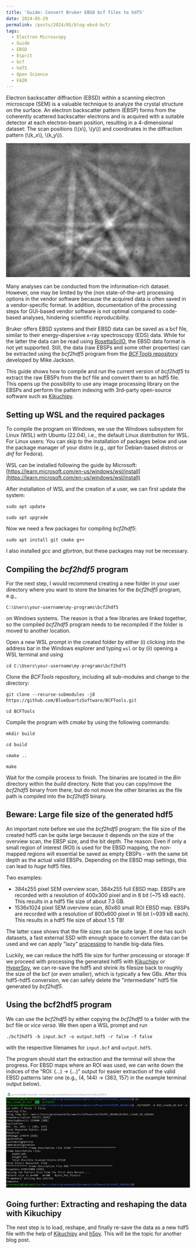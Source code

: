 ```yaml
---
title: 'Guide: Convert Bruker EBSD bcf files to hdf5'
date: 2024-05-29
permalink: /posts/2024/05/blog-ebsd-bcf/
tags:
  - Electron Microscopy
  - Guide
  - EBSD
  - Esprit
  - bcf
  - hdf5
  - Open Science
  - FAIR
---
```


Electron backscatter diffraction (EBSD) within a scanning electron microscope (SEM) is a valuable technique to analyze the crystal structure on the surface. 
An electron backscatter pattern (EBSP) forms from the coherently scattered backscatter electrons and is acquired with a suitable detector at each electron-beam position, resulting in a 4-dimensional dataset: The scan positions (\\(x\\), \\(y\\)) and coordinates in the diffraction pattern (\\(k_x\\), \\(k_y\\)).

![exemplary-ebsp](/images/blog/bcf2hdf5-ebsp.png)

Many analyses can be conducted from the information-rich dataset. However, one may be limited by the (non state-of-the-art) processing options in the vendor software because the acquired data is often saved in a vendor-specific format.
In addition, documentation of the processing steps for GUI-based vendor software is not optimal compared to code-based analyses, hindering scientific reproducibility. 

Bruker offers EBSD systems and their EBSD data can be saved as a bcf file, similar to their energy-dispersive x-ray spectroscopy (EDS) data. While for the latter the data can be read using [RosettaSciIO](https://hyperspy.org/rosettasciio/), the EBSD data format is not yet supported. Still, the data (raw EBSPs and some other properties) can be extracted using the *bcf2hdf5* program from the [*BCFTools* repository](https://github.com/BlueQuartzSoftware/BCFTools) developed by Mike Jackson. 

This guide shows how to compile and run the current version of *bcf2hdf5* to extract the raw EBSPs from the bcf file and convert them to an hdf5 file. This opens up the possibility to use any image processing library on the EBSPs and perform the pattern indexing with 3rd-party open-source software such as [Kikuchipy](https://kikuchipy.org/en/stable/).

Setting up WSL and the required packages
------

To compile the program on Windows, we use the Windows subsystem for Linux (WSL) with Ubuntu (22.04), i.e., the default Linux distribution for WSL. For Linux users: You can skip to the installation of packages below and use the package manager of your distro (e.g., *apt* for Debian-based distros or *dnf* for Fedora).

WSL can be installed following the guide by Microsoft: [https://learn.microsoft.com/en-us/windows/wsl/install](https://learn.microsoft.com/en-us/windows/wsl/install)

After installation of WSL and the creation of a user, we can first update the system:

```console
sudo apt update
```

```console
sudo apt upgrade
```

Now we need a few packages for compiling *bcf2hdf5*:

```console
sudo apt install git cmake g++
```

I also installed *gcc* and *gfortran*, but these packages may not be necessary.

Compiling the *bcf2hdf5* program
------

For the next step, I would recommend creating a new folder in your user directory where you want to store the binaries for the *bcf2hdf5* program, e.g., 
```console
C:\Users\your-username\my-programs\bcf2hdf5
```
on Windows systems. The reason is that a few libraries are linked together, so the compiled *bcf2hdf5* program needs to be recompiled if the folder is moved to another location.

Open a new WSL prompt in the created folder by either (i) clicking into the address bar in the Windows explorer and typing ```wsl``` or by (ii) opening a WSL terminal and using 

```console
cd C:\Users\your-username\my-programs\bcf2hdf5
```

Clone the *BCFTools* repository, including all sub-modules and change to the directory:

```console
git clone --recurse-submodules -j8 https://github.com/BlueQuartzSoftware/BCFTools.git
```

```console
cd BCFTools
```

Compile the program with *cmake* by using the following commands:

```console
mkdir build
```

```console
cd build
```

```console
cmake ..
```

```console
make
```

Wait for the compile process to finish. The binaries are located in the *Bin* directory within the *build* directory. Note that you can copy/move the *bcf2hdf5* binary from there, but do not move the other binaries as the file path is compiled into the *bcf2hdf5* binary.

Beware: Large file size of the generated hdf5
------

An important note before we use the *bcf2hdf5* program: the file size of the created hdf5 can be quite large because it depends on the size of the overview scan, the EBSP size, and the bit depth. The reason: Even if only a small region of interest (ROI) is used for the EBSD mapping, the non-mapped regions will essential be saved as empty EBSPs - with the same bit depth as the actual valid EBSPs. Depending on the EBSD map settings, this can lead to *huge* hdf5 files.

Two examples:

- 384x255 pixel SEM overview scan, 384x255 full EBSD map. EBSPs are recorded with a resolution of 400x300 pixel and in 8 bit (~75 kB each). This results in a hdf5 file size of about 7.3 GB.
- 1536x1024 pixel SEM overview scan, 80x80 small ROI EBSD map. EBSPs are recorded with a resolution of 800x600 pixel in 16 bit (~939 kB each). This results in a hdf5 file size of about 1.5 TB!

The latter case shows that the file sizes can be quite large. If one has such datasets, a fast external SSD with enough space to convert the data can be used and we can apply "lazy" [processing](http://hyperspy.org/hyperspy-doc/current/user_guide/io.html#lazy-loading-of-large-datasets) to handle big-data files.

Luckily, we can reduce the hdf5 file size for further processing or storage: If we proceed with processing the generated hdf5 with [Kikuchipy](https://kikuchipy.org/en/stable/) or [HyperSpy](https://hyperspy.org/), we can re-save the hdf5 and shrink its filesize back to roughly the size of the bcf (or even smaller), which is typically a few GBs. After this hdf5-hdf5 conversion, we can safely delete the "intermediate" hdf5 file generated by *bcf2hdf5*.

Using the bcf2hdf5 program
------

We can use the *bcf2hdf5* by either copying the *bcf2hdf5* to a folder with the bcf file or *vice versa*. We then open a WSL prompt and run

```console
./bcf2hdf5 -b input.bcf -o output.hdf5 -r false -f false
```

with the respective filenames for ```input.bcf``` and ```output.hdf5```.

The program should start the extraction and the terminal will show the progress.
For EBSD maps where an ROI was used, we can write down the indices of the “ROI: (…) → (…)” output for easier extraction of the valid EBSD patterns later one (e.g., (4, 144) → (383, 157) in the example terminal output below).

![exemplary-WSL-output-bcf2hdf5](/images/blog/bcf2hdf5-convert.png)

Going further: Extracting and reshaping the data with Kikuchipy
------

The next step is to load, reshape, and finally re-save the data as a new hdf5 file with the help of [Kikuchipy](https://kikuchipy.org/en/stable/) and [h5py](https://www.h5py.org/).
This will be the topic for another blog post.
